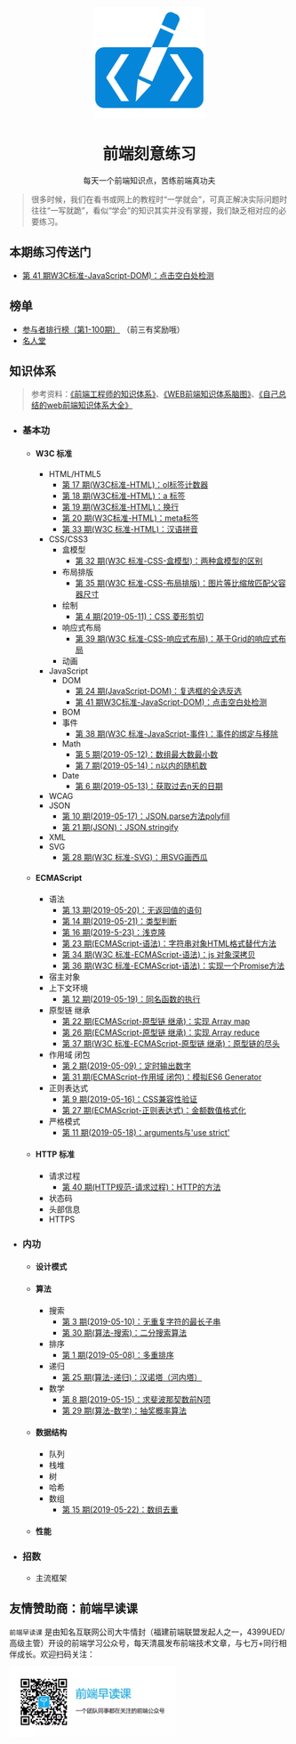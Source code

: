 <p align="center">
  <img width="200" src="./assets/images/logo.svg" alt="logo">
</p>

<h1 align="center">前端刻意练习</h1>

<p align="center">每天一个前端知识点，苦练前端真功夫</p>

> 很多时候，我们在看书或网上的教程时“一学就会”，可真正解决实际问题时往往“一写就跪”，看似“学会”的知识其实并没有掌握，我们缺乏相对应的必要练习。

## 本期练习传送门

- [第 41 期W3C标准-JavaScript-DOM)：点击空白处检测](https://github.com/fezaoduke/fe-practice-hard/issues/44)

## 榜单

- [参与者排行榜（第1-100期）](https://fezaoduke.github.io/fe-practice-hard/ranking-list/index.html?session=1) （前三有奖励哦）
- [名人堂](https://fezaoduke.github.io/fe-practice-hard/honor-wall/)

## 知识体系

> 参考资料：[《前端工程师的知识体系》](https://www.cnblogs.com/yoshirogu/p/4174463.html)、[《WEB前端知识体系脑图》](https://www.jianshu.com/p/00baf1e65322)、[《自己总结的web前端知识体系大全》](https://www.cnblogs.com/wangfupeng1988/p/4649709.html)

- ### 基本功
  - #### W3C 标准
    - HTML/HTML5
      - [第 17 期(W3C标准-HTML)：ol标签计数器](https://github.com/fezaoduke/fe-practice-hard/issues/20)
      - [第 18 期(W3C标准-HTML)：a 标签](https://github.com/fezaoduke/fe-practice-hard/issues/21)
      - [第 19 期(W3C标准-HTML)：换行](https://github.com/fezaoduke/fe-practice-hard/issues/22)
      - [第 20 期(W3C标准-HTML)：meta标签](https://github.com/fezaoduke/fe-practice-hard/issues/23)
      - [第 33 期(W3C 标准-HTML)：汉语拼音](https://github.com/fezaoduke/fe-practice-hard/issues/36)
    - CSS/CSS3
      - 盒模型
        - [第 32 期(W3C 标准-CSS-盒模型)：两种盒模型的区别](https://github.com/fezaoduke/fe-practice-hard/issues/35)
      - 布局排版
        - [第 35 期(W3C 标准-CSS-布局排版)：图片等比缩放匹配父容器尺寸](https://github.com/fezaoduke/fe-practice-hard/issues/38)
      - 绘制
        - [第 4 期(2019-05-11)：CSS 菱形剪切](https://github.com/fezaoduke/fe-practice-hard/issues/6)
      - 响应式布局
        - [第 39 期(W3C 标准-CSS-响应式布局)：基于Grid的响应式布局](https://github.com/fezaoduke/fe-practice-hard/issues/42)
      - 动画
    - JavaScript
      - DOM
        - [第 24 期(JavaScript-DOM)：复选框的全选反选](https://github.com/fezaoduke/fe-practice-hard/issues/27)
        - [第 41 期W3C标准-JavaScript-DOM)：点击空白处检测](https://github.com/fezaoduke/fe-practice-hard/issues/44)
      - BOM
      - 事件
        - [第 38 期(W3C 标准-JavaScript-事件)：事件的绑定与移除](https://github.com/fezaoduke/fe-practice-hard/issues/41)
      - Math
        - [第 5 期(2019-05-12)：数组最大数最小数](https://github.com/fezaoduke/fe-practice-hard/issues/7)
        - [第 7 期(2019-05-14)：n以内的随机数](https://github.com/fezaoduke/fe-practice-hard/issues/9)
      - Date
        - [第 6 期(2019-05-13)：获取过去n天的日期](https://github.com/fezaoduke/fe-practice-hard/issues/8)
    - WCAG
    - JSON
      - [第 10 期(2019-05-17)：JSON.parse方法polyfill](https://github.com/fezaoduke/fe-practice-hard/issues/12)
      - [第 21 期(JSON)：JSON.stringify](https://github.com/fezaoduke/fe-practice-hard/issues/24)
    - XML
    - SVG
      - [第 28 期(W3C 标准-SVG)：用SVG画西瓜](https://github.com/fezaoduke/fe-practice-hard/issues/31)
  - #### ECMAScript
    - 语法
      - [第 13 期(2019-05-20)：无返回值的语句](https://github.com/fezaoduke/fe-practice-hard/issues/15)
      - [第 14 期(2019-05-21)：类型判断](https://github.com/fezaoduke/fe-practice-hard/issues/16)
      - [第 16 期(2019-5-23)：浅克隆](https://github.com/fezaoduke/fe-practice-hard/issues/18)
      - [第 23 期(ECMAScript-语法)：字符串对象HTML格式替代方法](https://github.com/fezaoduke/fe-practice-hard/issues/26)
      - [第 34 期(W3C 标准-ECMAScript-语法)：js 对象深拷贝](https://github.com/fezaoduke/fe-practice-hard/issues/37)
      - [第 36 期(W3C 标准-ECMAScript-语法)：实现一个Promise方法](https://github.com/fezaoduke/fe-practice-hard/issues/39)
    - 宿主对象
    - 上下文环境
      - [第 12 期(2019-05-19)：同名函数的执行](https://github.com/fezaoduke/fe-practice-hard/issues/14)
    - 原型链 继承
      - [第 22 期(ECMAScript-原型链 继承)：实现 Array map](https://github.com/fezaoduke/fe-practice-hard/issues/25)
      - [第 26 期(ECMAScript-原型链 继承)：实现 Array reduce](https://github.com/fezaoduke/fe-practice-hard/issues/29)
      - [第 37 期(W3C 标准-ECMAScript-原型链 继承)：原型链的尽头](https://github.com/fezaoduke/fe-practice-hard/issues/40)
    - 作用域 闭包
      - [第 2 期(2019-05-09)：定时输出数字](https://github.com/fezaoduke/fe-practice-hard/issues/3)
      - [第 31 期(ECMAScript-作用域 闭包)：模拟ES6 Generator](https://github.com/fezaoduke/fe-practice-hard/issues/34)
    - 正则表达式
      - [第 9 期(2019-05-16)：CSS兼容性验证](https://github.com/fezaoduke/fe-practice-hard/issues/11)
      - [第 27 期(ECMAScript-正则表达式)：金额数值格式化](https://github.com/fezaoduke/fe-practice-hard/issues/30)
    - 严格模式
      - [第 11 期(2019-05-18)：arguments与'use strict'](https://github.com/fezaoduke/fe-practice-hard/issues/13)
  - #### HTTP 标准
    - 请求过程
      - [第 40 期(HTTP规范-请求过程)：HTTP的方法](https://github.com/fezaoduke/fe-practice-hard/issues/43)
    - 状态码
    - 头部信息
    - HTTPS
- ### 内功
  - #### 设计模式
  - #### 算法
    - 搜索
      - [第 3 期(2019-05-10)：无重复字符的最长子串](https://github.com/fezaoduke/fe-practice-hard/issues/4)
      - [第 30 期(算法-搜索)：二分搜索算法](https://github.com/fezaoduke/fe-practice-hard/issues/33)
    - 排序
      - [第 1 期(2019-05-08)：多重排序](https://github.com/fezaoduke/fe-practice-hard/issues/2)
    - 递归
      - [第 25 期(算法-递归)：汉诺塔（河内塔）](https://github.com/fezaoduke/fe-practice-hard/issues/28)
    - 数学
      - [第 8 期(2019-05-15)：求斐波那契数前N项](https://github.com/fezaoduke/fe-practice-hard/issues/10)
      - [第 29 期(算法-数学)：抽奖概率算法](https://github.com/fezaoduke/fe-practice-hard/issues/32)
  - #### 数据结构
    - 队列
    - 栈堆
    - 树
    - 哈希
    - 数组
      - [第 15 期(2019-05-22)：数组去重](https://github.com/fezaoduke/fe-practice-hard/issues/17)
  - #### 性能
- ### 招数
  - 主流框架

## 友情赞助商：前端早读课

`前端早读课` 是由知名互联网公司大牛情封（福建前端联盟发起人之一，4399UED/高级主管）开设的前端学习公众号，每天清晨发布前端技术文章，与七万+同行相伴成长。欢迎扫码关注：

![](./screenshot/official-public-accounts.jpg)
